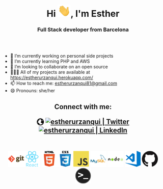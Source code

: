 <h1 align="center">Hi <img src="https://raw.githubusercontent.com/ABSphreak/ABSphreak/master/gifs/Hi.gif" width="40px" />, I'm Esther</h1>
<h3 align="center">Full Stack developer from Barcelona</h3>

<br />
<br />

- 🔭 I’m currently working on personal side projects
- 🌱 I’m currently learning PHP and AWS
- 👯 I’m looking to collaborate on an open source
- 👩🏻‍💻 All of my projects are available at https://estherurzanqui.herokuapp.com/
- 📫 How to reach me: estherurzanqui81@gmail.com
- 😄 Pronouns: she/her


<h2 align="center"> Connect with me: 
  
[<img align="center" alt="estherurzanqui.com" width="22px" src="https://raw.githubusercontent.com/iconic/open-iconic/master/svg/globe.svg" />][website]
[<img align="center" alt="estherurzanqui | Twitter" width="22px" src="https://cdn.jsdelivr.net/npm/simple-icons@v3/icons/twitter.svg" />][twitter] 
[<img align="center" alt="estherurzanqui | LinkedIn" width="22px" src="https://cdn.jsdelivr.net/npm/simple-icons@v3/icons/linkedin.svg" />][linkedin]</h2>


<br />
<p align="center"><img alt="Git" width="50" height="50" src="https://raw.githubusercontent.com/github/explore/80688e429a7d4ef2fca1e82350fe8e3517d3494d/topics/git/git.png" /><img src="https://raw.githubusercontent.com/devicons/devicon/master/icons/react/react-original-wordmark.svg" alt="react" width="50" height="50"/> <img src="https://raw.githubusercontent.com/devicons/devicon/master/icons/html5/html5-original-wordmark.svg" alt="html5" width="50" height="50"/><img alt="CSS3" width="50" height="50" src="https://raw.githubusercontent.com/github/explore/80688e429a7d4ef2fca1e82350fe8e3517d3494d/topics/css/css.png" /><img src="https://raw.githubusercontent.com/devicons/devicon/master/icons/javascript/javascript-original.svg" alt="javascript" width="50" height="50"/>  <img src="https://raw.githubusercontent.com/devicons/devicon/master/icons/mysql/mysql-original-wordmark.svg" alt="mysql" width="50" height="50"/>  <img src="https://raw.githubusercontent.com/devicons/devicon/master/icons/nodejs/nodejs-original-wordmark.svg" alt="nodejs" width="50" height="50"/> <img alt="Visual Studio Code" width="50" height="50" src="https://raw.githubusercontent.com/github/explore/80688e429a7d4ef2fca1e82350fe8e3517d3494d/topics/visual-studio-code/visual-studio-code.png" />  <img alt="GitHub" width="50" height="50" src="https://raw.githubusercontent.com/github/explore/78df643247d429f6cc873026c0622819ad797942/topics/github/github.png" /><img alt="Terminal" width="50" height="50" src="https://raw.githubusercontent.com/github/explore/80688e429a7d4ef2fca1e82350fe8e3517d3494d/topics/terminal/terminal.png" /></p>




[website]: https://estherurzanqui.herokuapp.com/
[twitter]: https://twitter.com/EstherUrzanqui
[linkedin]: https://www.linkedin.com/in/esther-urzanqui/
